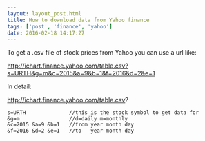 ```yaml
---
layout: layout_post.html
title: How to download data from Yahoo finance
tags: ['post', 'finance', 'yahoo']
date: 2016-02-18 14:17:27
---
```


To get a .csv file of stock prices from Yahoo you can use a url like:

http://ichart.finance.yahoo.com/table.csv?s=URTH&g=m&c=2015&a=9&b=1&f=2016&d=2&e=1

In detail:

http://ichart.finance.yahoo.com/table.csv?

    s=URTH              //this is the stock symbol to get data for
    &g=m                //d=daily m=monthly
    &c=2015 &a=9 &b=1   //from year month day
    &f=2016 &d=2 &e=1   //to   year month day
